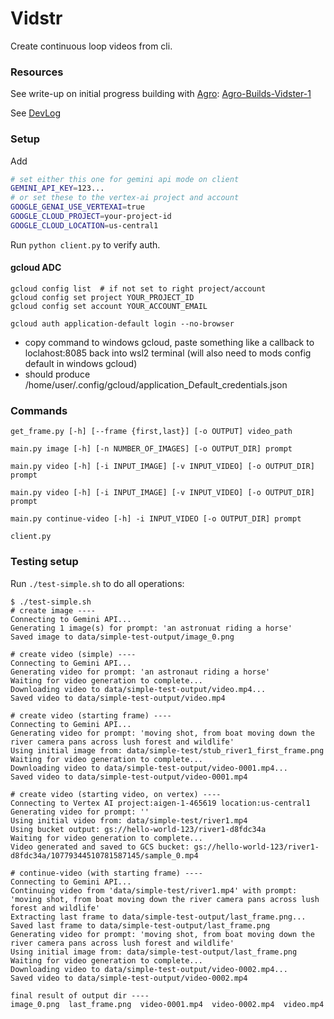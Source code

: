 # Vidstr

Create continuous loop videos from cli.

### Resources
See write-up on initial progress building with [Agro](https://github.com/sutt/agro): [Agro-Builds-Vidster-1](https://github.com/sutt/agro/blob/master/docs/case-studies/aba-vidster-1.md)

See [DevLog](./docs/dev-log-v1.md)

### Setup

Add 

```bash
# set either this one for gemini api mode on client
GEMINI_API_KEY=123...
# or set these to the vertex-ai project and account
GOOGLE_GENAI_USE_VERTEXAI=true
GOOGLE_CLOUD_PROJECT=your-project-id
GOOGLE_CLOUD_LOCATION=us-central1
```
Run `python client.py` to verify auth.

#### gcloud ADC

```
gcloud config list  # if not set to right project/account
gcloud config set project YOUR_PROJECT_ID
gcloud config set account YOUR_ACCOUNT_EMAIL

gcloud auth application-default login --no-browser
```
- copy command to windows gcloud, paste something like a callback to loclahost:8085 back into wsl2 terminal (will also need to mods config default in windows gcloud)
- should produce /home/user/.config/gcloud/application_Default_credentials.json

### Commands

```
get_frame.py [-h] [--frame {first,last}] [-o OUTPUT] video_path

main.py image [-h] [-n NUMBER_OF_IMAGES] [-o OUTPUT_DIR] prompt

main.py video [-h] [-i INPUT_IMAGE] [-v INPUT_VIDEO] [-o OUTPUT_DIR] prompt

main.py video [-h] [-i INPUT_IMAGE] [-v INPUT_VIDEO] [-o OUTPUT_DIR] prompt

main.py continue-video [-h] -i INPUT_VIDEO [-o OUTPUT_DIR] prompt

client.py

```

### Testing setup

Run `./test-simple.sh` to do all operations:

```
$ ./test-simple.sh 
# create image ----
Connecting to Gemini API...
Generating 1 image(s) for prompt: 'an astronuat riding a horse'
Saved image to data/simple-test-output/image_0.png

# create video (simple) ----
Connecting to Gemini API...
Generating video for prompt: 'an astronaut riding a horse'
Waiting for video generation to complete...
Downloading video to data/simple-test-output/video.mp4...
Saved video to data/simple-test-output/video.mp4

# create video (starting frame) ----
Connecting to Gemini API...
Generating video for prompt: 'moving shot, from boat moving down the river camera pans across lush forest and wildlife'
Using initial image from: data/simple-test/stub_river1_first_frame.png
Waiting for video generation to complete...
Downloading video to data/simple-test-output/video-0001.mp4...
Saved video to data/simple-test-output/video-0001.mp4

# create video (starting video, on vertex) ----
Connecting to Vertex AI project:aigen-1-465619 location:us-central1
Generating video for prompt: ''
Using initial video from: data/simple-test/river1.mp4
Using bucket output: gs://hello-world-123/river1-d8fdc34a
Waiting for video generation to complete...
Video generated and saved to GCS bucket: gs://hello-world-123/river1-d8fdc34a/10779344510781587145/sample_0.mp4

# continue-video (with starting frame) ----
Connecting to Gemini API...
Continuing video from 'data/simple-test/river1.mp4' with prompt: 'moving shot, from boat moving down the river camera pans across lush forest and wildlife'
Extracting last frame to data/simple-test-output/last_frame.png...
Saved last frame to data/simple-test-output/last_frame.png
Generating video for prompt: 'moving shot, from boat moving down the river camera pans across lush forest and wildlife'
Using initial image from: data/simple-test-output/last_frame.png
Waiting for video generation to complete...
Downloading video to data/simple-test-output/video-0002.mp4...
Saved video to data/simple-test-output/video-0002.mp4

final result of output dir ----
image_0.png  last_frame.png  video-0001.mp4  video-0002.mp4  video.mp4
```